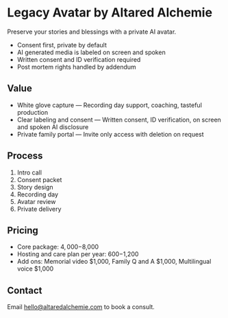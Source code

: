 Legacy Avatar by Altared Alchemie
=================================

Preserve your stories and blessings with a private AI avatar.

- Consent first, private by default
- AI generated media is labeled on screen and spoken
- Written consent and ID verification required
- Post mortem rights handled by addendum

Value
-----
- White glove capture — Recording day support, coaching, tasteful production
- Clear labeling and consent — Written consent, ID verification, on screen and spoken AI disclosure
- Private family portal — Invite only access with deletion on request

Process
-------
1. Intro call
2. Consent packet
3. Story design
4. Recording day
5. Avatar review
6. Private delivery

Pricing
-------
- Core package: $4,000-$8,000
- Hosting and care plan per year: $600-$1,200
- Add ons: Memorial video $1,000, Family Q and A $1,000, Multilingual voice $1,000

Contact
-------
Email hello@altaredalchemie.com to book a consult.

